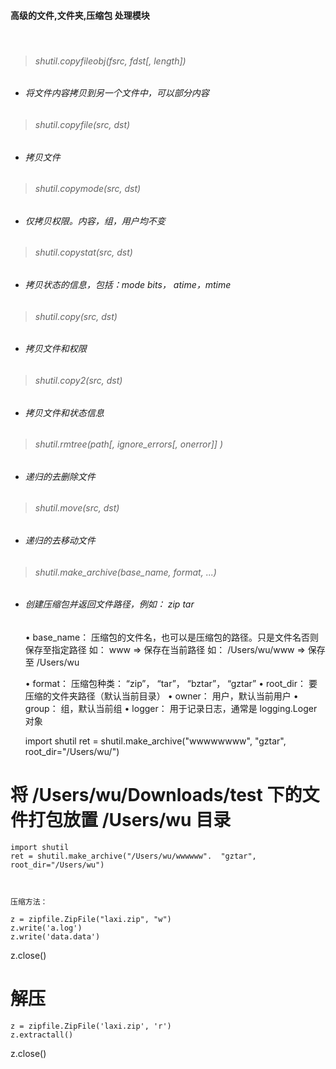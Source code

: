 #### 高级的文件,文件夹,压缩包  处理模块

<br>

> ###### shutil.copyfileobj(fsrc,  fdst[, length])
* ###### 将文件内容拷贝到另一个文件中，可以部分内容

> ###### shutil.copyfile(src,  dst)
* ###### 拷贝文件

> ###### shutil.copymode(src,  dst)
* ###### 仅拷贝权限。内容，组，用户均不变

> ###### shutil.copystat(src,  dst)
* ###### 拷贝状态的信息，包括：mode bits， atime，mtime

> ###### shutil.copy(src, dst)
* ###### 拷贝文件和权限

> ###### shutil.copy2(src, dst)
* ###### 拷贝文件和状态信息

> ###### shutil.rmtree(path[, ignore_errors[, onerror]] )
* ###### 递归的去删除文件

> ###### shutil.move(src,  dst)
* ###### 递归的去移动文件

> ###### shutil.make_archive(base_name, format, ...)
* ###### 创建压缩包并返回文件路径，例如：  zip  tar

	•   base_name：  压缩包的文件名，也可以是压缩包的路径。只是文件名否则保存至指定路径
	如：  www                     =>      保存在当前路径
	如：  /Users/wu/www   =>      保存至 /Users/wu

	•   format：         压缩包种类：      “zip”， “tar”， “bztar”， “gztar”
	•   root_dir：       要压缩的文件夹路径（默认当前目录）
	•   owner：          用户，默认当前用户
	•   group：          组，默认当前组
	•   logger：         用于记录日志，通常是 logging.Loger 对象


	import shutil
	ret = shutil.make_archive("wwwwwwww",  "gztar",  root_dir="/Users/wu/")

# 将 /Users/wu/Downloads/test    下的文件打包放置  /Users/wu 目录
	import shutil
	ret = shutil.make_archive("/Users/wu/wwwwww".  "gztar",  root_dir="/Users/wu")



	压缩方法：

	z = zipfile.ZipFile("laxi.zip", "w")
	z.write('a.log')
	z.write('data.data')
z.close()

# 解压
	z = zipfile.ZipFile('laxi.zip', 'r')
	z.extractall()
z.close()





